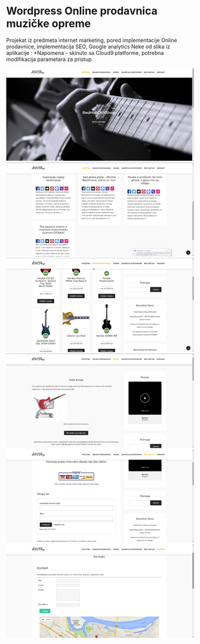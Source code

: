 # Wordpress Online prodavnica muzičke opreme

Projekat iz predmeta internet marketing, pored implementacije Online prodavnice, implementacija SEO, Google analytics
Neke od slika iz aplikacije : 
*Napomena - skinuto sa Cloud9 platforme, potrebna modifikacija parametara za pristup

![alt tag](1.png)
![alt tag](2.png)
![alt tag](3.png)
![alt tag](4.png)
![alt tag](5.png)
![alt tag](6.png)
